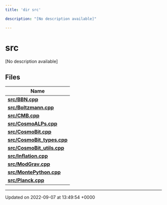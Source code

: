 ```yaml
---
title: 'dir src'

description: "[No description available]"

---
```


# src



[No description available]

## Files

| Name           |
| -------------- |
| **[src/BBN.cpp](/documentation/code/files/bbn_8cpp/#file-bbncpp)**  |
| **[src/Boltzmann.cpp](/documentation/code/files/boltzmann_8cpp/#file-boltzmanncpp)**  |
| **[src/CMB.cpp](/documentation/code/files/cmb_8cpp/#file-cmbcpp)**  |
| **[src/CosmoALPs.cpp](/documentation/code/files/cosmoalps_8cpp/#file-cosmoalpscpp)**  |
| **[src/CosmoBit.cpp](/documentation/code/files/cosmobit_8cpp/#file-cosmobitcpp)**  |
| **[src/CosmoBit_types.cpp](/documentation/code/files/cosmobit__types_8cpp/#file-cosmobit-typescpp)**  |
| **[src/CosmoBit_utils.cpp](/documentation/code/files/cosmobit__utils_8cpp/#file-cosmobit-utilscpp)**  |
| **[src/Inflation.cpp](/documentation/code/files/inflation_8cpp/#file-inflationcpp)**  |
| **[src/ModGrav.cpp](/documentation/code/files/modgrav_8cpp/#file-modgravcpp)**  |
| **[src/MontePython.cpp](/documentation/code/files/montepython_8cpp/#file-montepythoncpp)**  |
| **[src/Planck.cpp](/documentation/code/files/planck_8cpp/#file-planckcpp)**  |






-------------------------------

Updated on 2022-09-07 at 13:49:54 +0000
